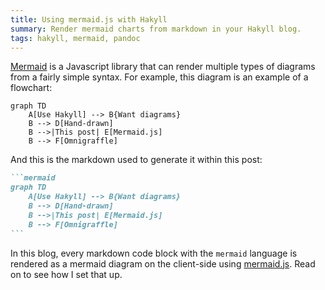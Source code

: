 ```yaml
---
title: Using mermaid.js with Hakyll
summary: Render mermaid charts from markdown in your Hakyll blog.
tags: hakyll, mermaid, pandoc
---
```


[Mermaid](https://mermaidjs.github.io/) is a Javascript library that can render
multiple types of diagrams from a fairly simple syntax. For example, this diagram
is an example of a flowchart:

```mermaid
graph TD
    A[Use Hakyll] --> B{Want diagrams}
    B --> D[Hand-drawn]
    B -->|This post| E[Mermaid.js]
    B --> F[Omnigraffle]
```

And this is the markdown used to generate it within this post:

~~~markdown
```mermaid
graph TD
    A[Use Hakyll] --> B{Want diagrams}
    B --> D[Hand-drawn]
    B -->|This post| E[Mermaid.js]
    B --> F[Omnigraffle]
```
~~~

In this blog, every markdown code block with the `mermaid` language is
rendered as a mermaid diagram on the client-side using [mermaid.js](https://mermaidjs.github.io/).
Read on to see how I set that up.

